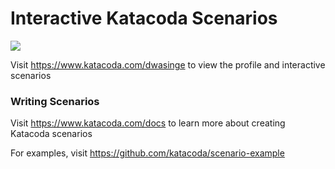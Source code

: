 # Interactive Katacoda Scenarios

[![](http://shields.katacoda.com/katacoda/dwasinge/count.svg)](https://www.katacoda.com/dwasinge "Get your profile on Katacoda.com")

Visit https://www.katacoda.com/dwasinge to view the profile and interactive scenarios

### Writing Scenarios
Visit https://www.katacoda.com/docs to learn more about creating Katacoda scenarios

For examples, visit https://github.com/katacoda/scenario-example
